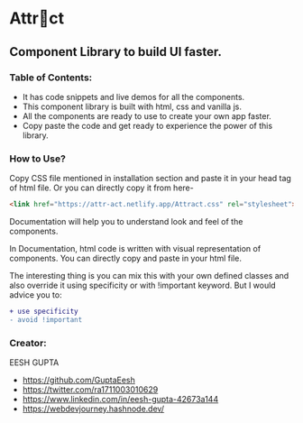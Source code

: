 # Attr🔹ct

## Component Library to build UI faster.

### Table of Contents:

- It has code snippets and live demos for all the components.
- This component library is built with html, css and vanilla js. 
- All the components are ready to use to create your own app faster.
- Copy paste the code and get ready to experience the power of this library.


### How to Use?

Copy CSS file mentioned in installation section and paste it in your head tag of html file.
Or you can directly copy it from here-
  ```html
  <link href="https://attr-act.netlify.app/Attract.css" rel="stylesheet">
  ```


Documentation will help you to understand look and feel of the components.

In Documentation, html code is written with visual representation of components. You can directly copy and paste in your html file.

The interesting thing is you can mix this with your own defined classes and also override it using specificity or with !important keyword.
But I would advice you to:
```diff
+ use specificity
- avoid !important
```

### Creator:

EESH GUPTA
 - https://github.com/GuptaEesh
 - https://twitter.com/ra1711003010629
 - https://www.linkedin.com/in/eesh-gupta-42673a144
 - https://webdevjourney.hashnode.dev/
